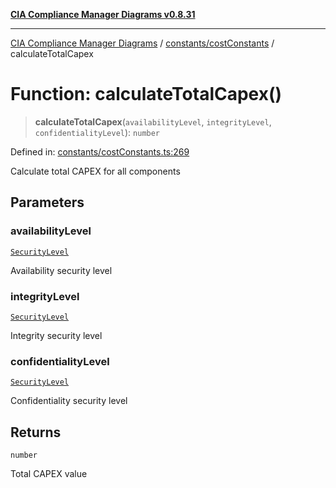 [**CIA Compliance Manager Diagrams v0.8.31**](../../../README.md)

***

[CIA Compliance Manager Diagrams](../../../modules.md) / [constants/costConstants](../README.md) / calculateTotalCapex

# Function: calculateTotalCapex()

> **calculateTotalCapex**(`availabilityLevel`, `integrityLevel`, `confidentialityLevel`): `number`

Defined in: [constants/costConstants.ts:269](https://github.com/Hack23/cia-compliance-manager/blob/85c025371255f412469ec0119911b7cb143a6212/src/constants/costConstants.ts#L269)

Calculate total CAPEX for all components

## Parameters

### availabilityLevel

[`SecurityLevel`](../../../types/cia/type-aliases/SecurityLevel.md)

Availability security level

### integrityLevel

[`SecurityLevel`](../../../types/cia/type-aliases/SecurityLevel.md)

Integrity security level

### confidentialityLevel

[`SecurityLevel`](../../../types/cia/type-aliases/SecurityLevel.md)

Confidentiality security level

## Returns

`number`

Total CAPEX value
